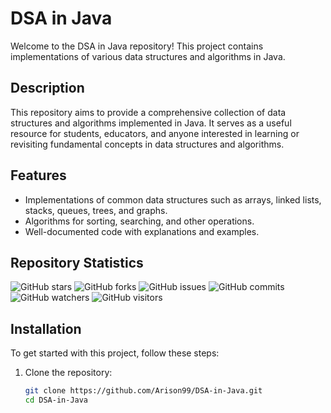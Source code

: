 # DSA in Java

Welcome to the DSA in Java repository! This project contains implementations of various data structures and algorithms in Java.

## Description

This repository aims to provide a comprehensive collection of data structures and algorithms implemented in Java. It serves as a useful resource for students, educators, and anyone interested in learning or revisiting fundamental concepts in data structures and algorithms.

## Features

- Implementations of common data structures such as arrays, linked lists, stacks, queues, trees, and graphs.
- Algorithms for sorting, searching, and other operations.
- Well-documented code with explanations and examples.

## Repository Statistics

![GitHub stars](https://img.shields.io/github/stars/Arison99/DSA-in-Java)
![GitHub forks](https://img.shields.io/github/forks/Arison99/DSA-in-Java)
![GitHub issues](https://img.shields.io/github/issues/Arison99/DSA-in-Java)
![GitHub commits](https://img.shields.io/github/commit-activity/y/Arison99/DSA-in-Java)
![GitHub watchers](https://img.shields.io/github/watchers/Arison99/DSA-in-Java)
![GitHub visitors](https://visitor-badge.glitch.me/badge?page_id=Arison99.DSA-in-Java)

## Installation

To get started with this project, follow these steps:

1. Clone the repository:
   ```bash
   git clone https://github.com/Arison99/DSA-in-Java.git
   cd DSA-in-Java
   ```

